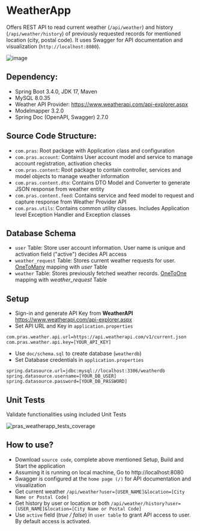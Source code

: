 # WeatherApp
Offers REST API to read current weather (`/api/weather`) and history (`/api/weather/history`) of previously requested records for mentioned location (city, postal code). It uses Swagger for API documentation and visualization (`http://localhost:8080`).

![image](https://github.com/user-attachments/assets/9e06151f-229c-4800-95d1-1c7b05b24457)

## Dependency:
- Spring Boot 3.4.0, JDK 17, Maven
- MySQL 8.0.35
- Weather API Provider: https://www.weatherapi.com/api-explorer.aspx
- Modelmapper 3.2.0
- Spring Doc (OpenAPI, Swagger) 2.7.0

## Source Code Structure:
- `com.pras`: Root package with Application class and configuration
- `com.pras.account`: Contains User account model and service to manage account registration, activation checks
- `com.pras.content`: Root package to contain controller, services and model objects to manage weather information
- `com.pras.content.dto`: Contains DTO Model and Converter to generate JSON response from weather entity
- `com.pras.content.feed`: Contains service and feed model to request and capture response from Weather Provider API
- `com.pras.utils`: Contains common utility classes. Includes Application level Exception Handler and Exception classes

## Database Schema
- `user` Table: Store user account information. User name is unique and activation field ("active") decides API access
- `weather_request` Table: Stores current weather requests for user. <ins>OneToMany</ins> mapping with *user* Table
- `weather` Table: Stores previously fetched weather records. <ins>OneToOne</ins> mapping with *weather_request* Table

## Setup
- Sign-in and generate API Key from **WeatherAPI** https://www.weatherapi.com/api-explorer.aspx
- Set API URL and Key in `application.properties`
```
com.pras.weather.api.url=https://api.weatherapi.com/v1/current.json
com.pras.weather.api.key=[YOUR_API_KEY]
```
- Use `doc/schema.sql` to create database (`weatherdb`)
- Set Database credentials in `application.properties`
```
spring.datasource.url=jdbc:mysql://localhost:3306/weatherdb
spring.datasource.username=[YOUR_DB_USER]
spring.datasource.password=[YOUR_DB_PASSWORD]
```

## Unit Tests
Validate functionalities using included Unit Tests

![pras_weatherapp_tests_coverage](https://github.com/user-attachments/assets/fe366e48-8ebf-4553-b28f-dc7772c7ecb8)

## How to use?
- Download `source code`, complete above mentioned Setup, Build and Start the application 
- Assuming it is running on local machine, Go to http://localhost:8080
- Swagger is configured at the `home page (/)` for API documentation and visualization
- Get current weather `/api/weather?user=[USER_NAME]&location=[City Name or Postal Code]`
- Get history by user or location or both `/api/weather/history?user=[USER_NAME]&location=[City Name or Postal Code]`
- Use `active` field (*true / false*) in `user table` to grant API access to user. By default access is activated.
